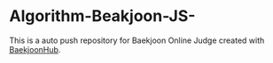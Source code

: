 # Algorithm-Beakjoon-JS-
This is a auto push repository for Baekjoon Online Judge created with [BaekjoonHub](https://github.com/BaekjoonHub/BaekjoonHub).

